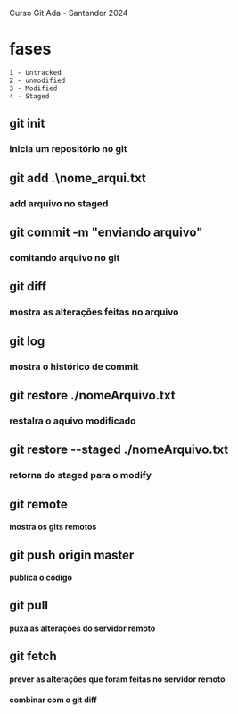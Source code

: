 Curso Git Ada - Santander 2024

# fases
    1 - Untracked
    2 - unmodified
    3 - Modified
    4 - Staged

## git init
### inicia um repositório no git


## git add .\nome_arqui.txt
### add arquivo no staged


## git commit -m "enviando arquivo"
### comitando arquivo no git


## git diff
### mostra as alterações feitas no arquivo


## git log
### mostra o histórico de commit


## git restore ./nomeArquivo.txt
### restalra o aquivo modificado


## git restore  --staged ./nomeArquivo.txt
### retorna do staged para o modify

## git remote
#### mostra os gits remotos

## git push origin master
#### publica o código

## git pull
#### puxa as alterações do servidor remoto

## git fetch
#### prever as alterações que foram feitas no servidor remoto
#### combinar com o git diff